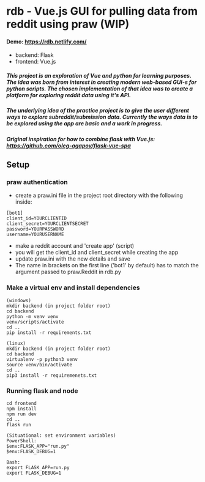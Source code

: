 # rdb - Vue.js GUI for pulling data from reddit using praw (WIP)

#### Demo: https://rdb.netlify.com/

- backend: Flask
- frontend: Vue.js

##### This project is an exploration of Vue and python for learning purposes. The idea was born from interest in creating modern web-based GUI-s for python scripts. The chosen implementation of that idea was to create a platform for exploring reddit data using it's API.

##### The underlying idea of the practice project is to give the user different ways to explore subreddit/submission data. Currently the ways data is to be explored using the app are basic and a work in progress.

##### Original inspiration for how to combine flask with Vue.js: https://github.com/oleg-agapov/flask-vue-spa

## Setup

### praw authentication

- create a praw.ini file in the project root directory with the following inside:

```
[bot1]
client_id=YOURCLIENTID
client_secret=YOURCLIENTSECRET
password=YOURPASSWORD
username=YOURUSERNAME
```

- make a reddit account and 'create app' (script)
- you will get the client_id and client_secret while creating the app
- update praw.ini with the new details and save
- The name in brackets on the first line ('bot1' by default) has to match the argument passed to praw.Reddit in rdb.py

### Make a virtual env and install dependencies

```
(windows)
mkdir backend (in project folder root)
cd backend
python -m venv venv
venv/scripts/activate
cd ..
pip install -r requirements.txt

(linux)
mkdir backend (in project folder root)
cd backend
virtualenv -p python3 venv
source venv/bin/activate
cd ..
pip3 install -r requiremenets.txt
```

### Running flask and node

```
cd frontend
npm install
npm run dev
cd ..
flask run

(Situational: set environment variables)
PowerShell:
$env:FLASK_APP="run.py"
$env:FLASK_DEBUG=1

Bash:
export FLASK_APP=run.py
export FLASK_DEBUG=1
```
